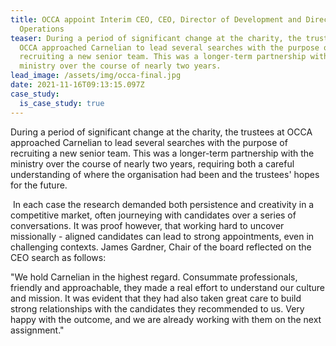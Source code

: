 ```yaml
---
title: OCCA appoint Interim CEO, CEO, Director of Development and Director of
  Operations
teaser: During a period of significant change at the charity, the trustees at
  OCCA approached Carnelian to lead several searches with the purpose of
  recruiting a new senior team. This was a longer-term partnership with the
  ministry over the course of nearly two years.
lead_image: /assets/img/occa-final.jpg
date: 2021-11-16T09:13:15.097Z
case_study:
  is_case_study: true
---
```

During a period of significant change at the charity, the trustees at OCCA approached Carnelian to lead several searches with the purpose of recruiting a new senior team. This was a longer-term partnership with the ministry over the course of nearly two years, requiring both a careful understanding of where the organisation had been and the trustees' hopes for the future.

 In each case the research demanded both persistence and creativity in a competitive market, often journeying with candidates over a series of conversations. It was proof however, that working hard to uncover missionally - aligned candidates can lead to strong appointments, even in challenging contexts. James Gardner, Chair of the board reflected on the CEO search as follows:

"We hold Carnelian in the highest regard. Consummate professionals, friendly and approachable, they made a real effort to understand our culture and mission. It was evident that they had also taken great care to build strong relationships with the candidates they recommended to us. Very happy with the outcome, and we are already working with them on the next assignment."